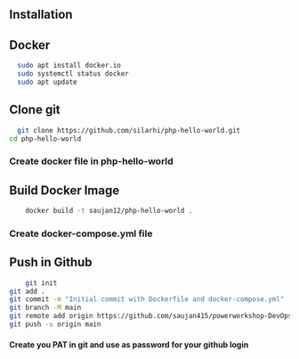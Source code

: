Installation
------------
## Docker
```bash
  sudo apt install docker.io
  sudo systemctl status docker
  sudo apt update
```

## Clone git
```bash
  git clone https://github.com/silarhi/php-hello-world.git
cd php-hello-world
```

### Create docker file in php-hello-world

## Build Docker Image
```bash
    docker build -t saujan12/php-hello-world .
```

### Create docker-compose.yml file

## Push in Github
```bash
    git init
git add .
git commit -m "Initial commit with Dockerfile and docker-compose.yml" 
git branch -M main 
git remote add origin https://github.com/saujan415/powerworkshop-DevOps.git
git push -u origin main
```
#### Create you PAT in git and use as password for your github login
    
